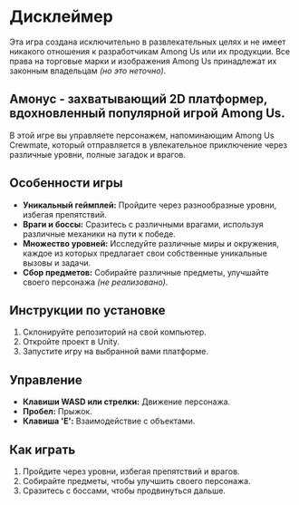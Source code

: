 # Дисклеймер
Эта игра создана исключительно в развлекательных целях и не имеет никакого отношения к разработчикам Among Us или их продукции. Все права на торговые марки и изображения Among Us принадлежат их законным владельцам *(но это неточно)*.

## Амонус - захватывающий 2D платформер, вдохновленный популярной игрой Among Us. 
В этой игре вы управляете персонажем, напоминающим Among Us Crewmate, который отправляется в увлекательное приключение через различные уровни, полные загадок и врагов.

## Особенности игры
- **Уникальный геймплей:** Пройдите через разнообразные уровни, избегая препятствий.
- **Враги и боссы:** Сразитесь с различными врагами, используя различные механики на пути к победе.
- **Множество уровней:** Исследуйте различные миры и окружения, каждое из которых предлагает свои собственные уникальные вызовы и задачи.
- **Сбор предметов:** Собирайте различные предметы, улучшайте своего персонажа *(не реализовано)*.

## Инструкции по установке
1. Склонируйте репозиторий на свой компьютер.
2. Откройте проект в Unity.
3. Запустите игру на выбранной вами платформе.

## Управление
- **Клавиши WASD или стрелки:** Движение персонажа.
- **Пробел:** Прыжок.
- **Клавиша 'E':** Взаимодействие с объектами.

## Как играть
1. Пройдите через уровни, избегая препятствий и врагов.
2. Собирайте предметы, чтобы улучшить своего персонажа.
3. Сразитесь с боссами, чтобы продвинуться дальше.
